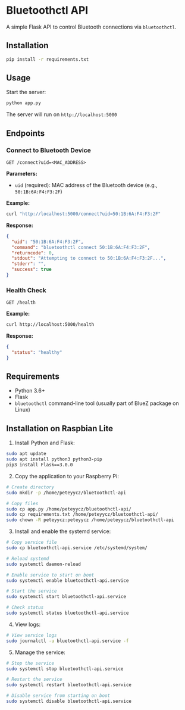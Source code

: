 # Bluetoothctl API

A simple Flask API to control Bluetooth connections via `bluetoothctl`.

## Installation

```bash
pip install -r requirements.txt
```

## Usage

Start the server:

```bash
python app.py
```

The server will run on `http://localhost:5000`

## Endpoints

### Connect to Bluetooth Device

```
GET /connect?uid=<MAC_ADDRESS>
```

**Parameters:**
- `uid` (required): MAC address of the Bluetooth device (e.g., `50:1B:6A:F4:F3:2F`)

**Example:**
```bash
curl "http://localhost:5000/connect?uid=50:1B:6A:F4:F3:2F"
```

**Response:**
```json
{
  "uid": "50:1B:6A:F4:F3:2F",
  "command": "bluetoothctl connect 50:1B:6A:F4:F3:2F",
  "returncode": 0,
  "stdout": "Attempting to connect to 50:1B:6A:F4:F3:2F...",
  "stderr": "",
  "success": true
}
```

### Health Check

```
GET /health
```

**Example:**
```bash
curl http://localhost:5000/health
```

**Response:**
```json
{
  "status": "healthy"
}
```

## Requirements

- Python 3.6+
- Flask
- `bluetoothctl` command-line tool (usually part of BlueZ package on Linux)

## Installation on Raspbian Lite

1. Install Python and Flask:
```bash
sudo apt update
sudo apt install python3 python3-pip
pip3 install Flask==3.0.0
```

2. Copy the application to your Raspberry Pi:
```bash
# Create directory
sudo mkdir -p /home/peteyycz/bluetoothctl-api

# Copy files
sudo cp app.py /home/peteyycz/bluetoothctl-api/
sudo cp requirements.txt /home/peteyycz/bluetoothctl-api/
sudo chown -R peteyycz:peteyycz /home/peteyycz/bluetoothctl-api
```

3. Install and enable the systemd service:
```bash
# Copy service file
sudo cp bluetoothctl-api.service /etc/systemd/system/

# Reload systemd
sudo systemctl daemon-reload

# Enable service to start on boot
sudo systemctl enable bluetoothctl-api.service

# Start the service
sudo systemctl start bluetoothctl-api.service

# Check status
sudo systemctl status bluetoothctl-api.service
```

4. View logs:
```bash
# View service logs
sudo journalctl -u bluetoothctl-api.service -f
```

5. Manage the service:
```bash
# Stop the service
sudo systemctl stop bluetoothctl-api.service

# Restart the service
sudo systemctl restart bluetoothctl-api.service

# Disable service from starting on boot
sudo systemctl disable bluetoothctl-api.service
```
